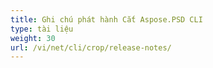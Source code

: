 ```yaml
---
title: Ghi chú phát hành Cắt Aspose.PSD CLI
type: tài liệu
weight: 30
url: /vi/net/cli/crop/release-notes/
---
```

